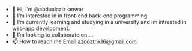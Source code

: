 - 👋 Hi, I’m @abdualaziz-anwar
- 👀 I’m interested in in front-end back-end programming.
- 🌱 I’m currently learning and studying in a university and im intrested in web-app develpoment.
- 💞️ I’m looking to collaborate on ...
- 📫 How to reach me 
Email:azooztrix16@gmail.com

<!---
abdualaziz-anwar/abdualaziz-anwar is a ✨ special ✨ repository because its `README.md` (this file) appears on your GitHub profile.
You can click the Preview link to take a look at your changes.
--->
